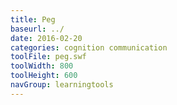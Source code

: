 ```yaml
---
title: Peg
baseurl: ../
date: 2016-02-20
categories: cognition communication
toolFile: peg.swf
toolWidth: 800
toolHeight: 600
navGroup: learningtools
---
```

